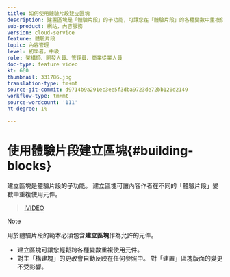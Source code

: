 ```yaml
---
title: 如何使用體驗片段建立區塊
description: 建置區塊是「體驗片段」的子功能，可讓您在「體驗片段」的各種變數中重複使用編寫的元件。
sub-product: 網站，內容服務
version: cloud-service
feature: 體驗片段
topic: 內容管理
level: 初學者，中級
role: 架構師、開發人員、管理員、商業從業人員
doc-type: feature video
kt: 660
thumbnail: 331786.jpg
translation-type: tm+mt
source-git-commit: d9714b9a291ec3ee5f3dba9723de72bb120d2149
workflow-type: tm+mt
source-wordcount: '111'
ht-degree: 1%

---
```



# 使用體驗片段建立區塊{#building-blocks}

建立區塊是體驗片段的子功能。 建立區塊可讓內容作者在不同的「體驗片段」變數中重複使用元件。

>[!VIDEO](https://video.tv.adobe.com/v/331786/?quality=12&learn=on)

>[!NOTE]
>
> 用於體驗片段的範本必須包含&#x200B;**建立區塊**&#x200B;作為允許的元件。

* 建立區塊可讓您輕鬆跨各種變數重複使用元件。
* 對主「構建塊」的更改會自動反映在任何參照中。 對「建置」區塊版面的變更不受影響。